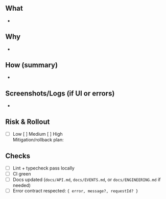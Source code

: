 ## What

-

## Why

-

## How (summary)

-

## Screenshots/Logs (if UI or errors)

-

## Risk & Rollout

- [ ] Low [ ] Medium [ ] High  
      Mitigation/rollback plan:

## Checks

- [ ] Lint + typecheck pass locally
- [ ] CI green
- [ ] Docs updated (`docs/API.md`, `docs/EVENTS.md`, or `docs/ENGINEERING.md` if needed)
- [ ] Error contract respected: `{ error, message?, requestId? }`
